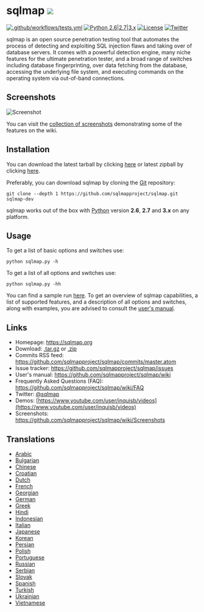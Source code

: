# sqlmap ![](https://i.imgur.com/fe85aVR.png)

[![.github/workflows/tests.yml](https://github.com/sqlmapproject/sqlmap/actions/workflows/tests.yml/badge.svg)](https://github.com/sqlmapproject/sqlmap/actions/workflows/tests.yml) [![Python 2.6|2.7|3.x](https://img.shields.io/badge/python-2.6|2.7|3.x-yellow.svg)](https://www.python.org/) [![License](https://img.shields.io/badge/license-GPLv2-red.svg)](https://raw.githubusercontent.com/sqlmapproject/sqlmap/master/LICENSE) [![Twitter](https://img.shields.io/badge/twitter-@sqlmap-blue.svg)](https://twitter.com/sqlmap)

sqlmap is an open source penetration testing tool that automates the process of detecting and exploiting SQL injection flaws and taking over of database servers. It comes with a powerful detection engine, many niche features for the ultimate penetration tester, and a broad range of switches including database fingerprinting, over data fetching from the database, accessing the underlying file system, and executing commands on the operating system via out-of-band connections.

Screenshots
----

![Screenshot](https://raw.github.com/wiki/sqlmapproject/sqlmap/images/sqlmap_screenshot.png)

You can visit the [collection of screenshots](https://github.com/sqlmapproject/sqlmap/wiki/Screenshots) demonstrating some of the features on the wiki.

Installation
----

You can download the latest tarball by clicking [here](https://github.com/sqlmapproject/sqlmap/tarball/master) or latest zipball by clicking [here](https://github.com/sqlmapproject/sqlmap/zipball/master).

Preferably, you can download sqlmap by cloning the [Git](https://github.com/sqlmapproject/sqlmap) repository:

    git clone --depth 1 https://github.com/sqlmapproject/sqlmap.git sqlmap-dev

sqlmap works out of the box with [Python](https://www.python.org/download/) version **2.6**, **2.7** and **3.x** on any platform.

Usage
----

To get a list of basic options and switches use:

    python sqlmap.py -h

To get a list of all options and switches use:

    python sqlmap.py -hh

You can find a sample run [here](https://asciinema.org/a/46601).
To get an overview of sqlmap capabilities, a list of supported features, and a description of all options and switches, along with examples, you are advised to consult the [user's manual](https://github.com/sqlmapproject/sqlmap/wiki/Usage).

Links
----

* Homepage: https://sqlmap.org
* Download: [.tar.gz](https://github.com/sqlmapproject/sqlmap/tarball/master) or [.zip](https://github.com/sqlmapproject/sqlmap/zipball/master)
* Commits RSS feed: https://github.com/sqlmapproject/sqlmap/commits/master.atom
* Issue tracker: https://github.com/sqlmapproject/sqlmap/issues
* User's manual: https://github.com/sqlmapproject/sqlmap/wiki
* Frequently Asked Questions (FAQ): https://github.com/sqlmapproject/sqlmap/wiki/FAQ
* Twitter: [@sqlmap](https://twitter.com/sqlmap)
* Demos: [https://www.youtube.com/user/inquisb/videos](https://www.youtube.com/user/inquisb/videos)
* Screenshots: https://github.com/sqlmapproject/sqlmap/wiki/Screenshots

Translations
----

* [Arabic](https://github.com/sqlmapproject/sqlmap/blob/master/doc/translations/README-al-AR.md)
* [Bulgarian](https://github.com/sqlmapproject/sqlmap/blob/master/doc/translations/README-bg-BG.md)
* [Chinese](https://github.com/sqlmapproject/sqlmap/blob/master/doc/translations/README-zh-CN.md)
* [Croatian](https://github.com/sqlmapproject/sqlmap/blob/master/doc/translations/README-hr-HR.md)
* [Dutch](https://github.com/sqlmapproject/sqlmap/blob/master/doc/translations/README-nl-NL.md)
* [French](https://github.com/sqlmapproject/sqlmap/blob/master/doc/translations/README-fr-FR.md)
* [Georgian](https://github.com/sqlmapproject/sqlmap/blob/master/doc/translations/README-ka-GE.md)
* [German](https://github.com/sqlmapproject/sqlmap/blob/master/doc/translations/README-de-DE.md)
* [Greek](https://github.com/sqlmapproject/sqlmap/blob/master/doc/translations/README-gr-GR.md)
* [Hindi](https://github.com/sqlmapproject/sqlmap/blob/master/doc/translations/README-in-HI.md)
* [Indonesian](https://github.com/sqlmapproject/sqlmap/blob/master/doc/translations/README-id-ID.md)
* [Italian](https://github.com/sqlmapproject/sqlmap/blob/master/doc/translations/README-it-IT.md)
* [Japanese](https://github.com/sqlmapproject/sqlmap/blob/master/doc/translations/README-ja-JP.md)
* [Korean](https://github.com/sqlmapproject/sqlmap/blob/master/doc/translations/README-ko-KR.md)
* [Persian](https://github.com/sqlmapproject/sqlmap/blob/master/doc/translations/README-fa-IR.md)
* [Polish](https://github.com/sqlmapproject/sqlmap/blob/master/doc/translations/README-pl-PL.md)
* [Portuguese](https://github.com/sqlmapproject/sqlmap/blob/master/doc/translations/README-pt-BR.md)
* [Russian](https://github.com/sqlmapproject/sqlmap/blob/master/doc/translations/README-ru-RU.md)
* [Serbian](https://github.com/sqlmapproject/sqlmap/blob/master/doc/translations/README-rs-RS.md)
* [Slovak](https://github.com/sqlmapproject/sqlmap/blob/master/doc/translations/README-sk-SK.md)
* [Spanish](https://github.com/sqlmapproject/sqlmap/blob/master/doc/translations/README-es-MX.md)
* [Turkish](https://github.com/sqlmapproject/sqlmap/blob/master/doc/translations/README-tr-TR.md)
* [Ukrainian](https://github.com/sqlmapproject/sqlmap/blob/master/doc/translations/README-uk-UA.md)
* [Vietnamese](https://github.com/sqlmapproject/sqlmap/blob/master/doc/translations/README-vi-VN.md)
